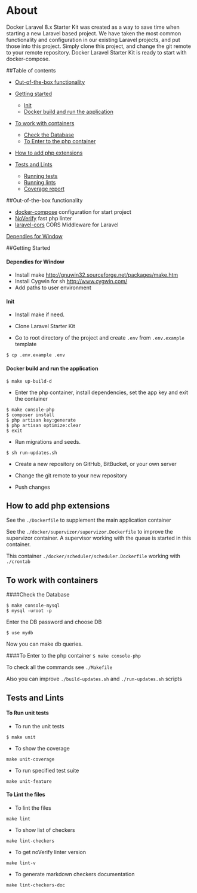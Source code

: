 
# About 
Docker Laravel 8.x Starter Kit was created as a way to save time when starting a new Laravel based project. We have taken the most common functionality and configuration in our existing Laravel projects, and put those into this project. Simply clone this project, and change the git remote to your remote repository. Docker Laravel Starter Kit is ready to start with docker-compose.


##Table of contents
- [Out-of-the-box functionality](https://github.com/roonyx-tech/docker-laravel-starter#install)
- [Getting started](https://github.com/roonyx-tech/docker-laravel-starter#install)
  - [Init](https://github.com/roonyx-tech/docker-laravel-starter#install)
  - [Docker build and run the application](https://github.com/roonyx-tech/docker-laravel-starter#install)

- [To work with containers](https://github.com/roonyx-tech/docker-laravel-starter#install)
  - [Check the Database]()
  - [To Enter to the php container]()
- [How to add php extensions]()
- [Tests and Lints](https://github.com/roonyx-tech/docker-laravel-starter#install)
  - [Running tests](https://github.com/roonyx-tech/docker-laravel-starter#install)
  - [Running lints](https://github.com/roonyx-tech/docker-laravel-starter#install)
  - [Coverage report](https://github.com/roonyx-tech/docker-laravel-starter#install)



##Out-of-the-box functionality
- [docker-compose](https://docs.docker.com/compose/) configuration for start project
- [NoVerify](https://github.com/VKCOM/noverify) fast php linter 
- [laravel-cors](https://github.com/fruitcake/laravel-cors) CORS Middleware for Laravel




[Dependies for Window](https://github.com/roonyx-tech/docker-laravel-starter#install)
  
##Getting Started

#### Dependies for Window
* Install make
http://gnuwin32.sourceforge.net/packages/make.htm
* Install Cygwin for sh
http://www.cygwin.com/
* Add paths to user environment

#### Init
- Install make if need.
- Clone Laravel Starter Kit

- Go to root directory of the project and create ```.env``` from ```.env.example``` template
```
$ cp .env.example .env
```
#### Docker build and run the application
```
$ make up-build-d
```
- Enter the php container, install dependencies, set the app key and exit the container
```
$ make console-php
$ composer install
$ php artisan key:generate
$ php artisan optimize:clear
$ exit
```
- Run migrations and seeds.
```
$ sh run-updates.sh
```
- Create a new repository on GitHub, BitBucket, or your own server

- Change the git remote to your new repository

- Push changes

## How to add php extensions
See the 
```./Dockerfile```
to supplement the main application container 

See the 
```./docker/supervizor/supervizor.Dockerfile```
to improve the supervizor container. A supervisor working with the queue is started in this container.

This container 
```./docker/scheduler/scheduler.Dockerfile```
working with ```./crontab```

## To work with containers
####Check the Database
```
$ make console-mysql
$ mysql -uroot -p 
```
Enter the DB password and choose DB

```
$ use mydb
```
Now you can make db queries.

####To Enter to the php container
```$ make console-php```

To check all the commands see ```./Makefile```

Also you can improve ```./build-updates.sh``` and ```./run-updates.sh``` scripts

## Tests and Lints
#### To Run unit tests
- To run the unit tests 

```$ make unit```
- To show the coverage 

```make unit-coverage```
- To run specified test suite

```make unit-feature```
#### To Lint the files
- To lint the files

```make lint```
- To show list of checkers

```make lint-checkers```
- To get noVerify linter version

```make lint-v```
- To generate markdown checkers documentation

```make lint-checkers-doc```